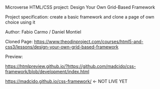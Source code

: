 Microverse HTML/CSS project: Design Your Own Grid-Based Framework 

Project specification: create a basic framework and clone a page of own choice using it

Author: Fabio Carmo / Daniel Montiel

Cloned Page: https://www.theodinproject.com/courses/html5-and-css3/lessons/design-your-own-grid-based-framework

Preview:


https://htmlpreview.github.io/?https://github.com/madcido/css-framework/blob/development/index.html

https://madcido.github.io/css-framework/ <- NOT LIVE YET

